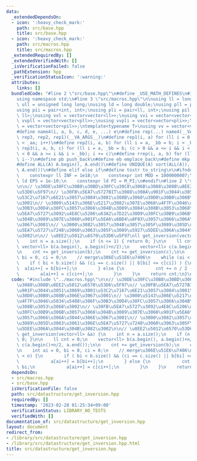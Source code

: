 ```yaml
---
data:
  _extendedDependsOn:
  - icon: ':heavy_check_mark:'
    path: src/base.hpp
    title: src/base.hpp
  - icon: ':heavy_check_mark:'
    path: src/macros.hpp
    title: src/macros.hpp
  _extendedRequiredBy: []
  _extendedVerifiedWith: []
  _isVerificationFailed: false
  _pathExtension: hpp
  _verificationStatusIcon: ':warning:'
  attributes:
    links: []
  bundledCode: "#line 2 \"src/base.hpp\"\n#define _USE_MATH_DEFINES\n#include <bits/stdc++.h>\n\
    using namespace std;\n#line 3 \"src/macros.hpp\"\n\nusing ll = long long;\nusing\
    \ ull = unsigned long long;\nusing ld = long double;\nusing pll = pair<ll, ll>;\n\
    using pii = pair<int, int>;\nusing pli = pair<ll, int>;\nusing pil = pair<int,\
    \ ll>;\nusing vvl = vector<vector<ll>>;\nusing vvi = vector<vector<int>>;\nusing\
    \ vvpll = vector<vector<pll>>;\nusing vvpli = vector<vector<pli>>;\nusing vvpil\
    \ = vector<vector<pil>>;\ntemplate<typename T>\nusing vv = vector<vector<T>>;\n\
    #define name4(i, a, b, c, d, e, ...) e\n#define rep(...) name4(__VA_ARGS__, rep4,\
    \ rep3, rep2, rep1)(__VA_ARGS__)\n#define rep1(i, a) for (ll i = 0, _aa = a; i\
    \ < _aa; i++)\n#define rep2(i, a, b) for (ll i = a, _bb = b; i < _bb; i++)\n#define\
    \ rep3(i, a, b, c) for (ll i = a, _bb = b; (c > 0 && a <= i && i < _bb) or (c\
    \ < 0 && a >= i && i > _bb); i += c)\n#define rrep(i, a, b) for (ll i=(a); i>(b);\
    \ i--)\n#define pb push_back\n#define eb emplace_back\n#define mkp make_pair\n\
    #define ALL(A) A.begin(), A.end()\n#define UNIQUE(A) sort(ALL(A)), A.erase(unique(ALL(A)),\
    \ A.end())\n#define elif else if\n#define tostr to_string\n\n#ifndef CONSTANTS\n\
    \    constexpr ll INF = 1e18;\n    constexpr int MOD = 1000000007;\n    constexpr\
    \ ld EPS = 1e-10;\n    constexpr ld PI = M_PI;\n#endif\n#line 2 \"src/datastructure/get_inversion.hpp\"\
    \n\n// \u30DE\u30FC\u30B8\u30BD\u30FC\u30C8\u306B\u3088\u308B\u8EE2\u5012\u6570\
    \u53D6\u5F97\n// \u30FB\u5EA7\u5727BIT\u3088\u308A\u901F\u3044\u3051\u3069\u3001\
    \u53C2\u7167\u6E21\u3057\u3084\u3081\u308B\u3068\u30D0\u30B0\u308B\u306E\u3067\
    \u3001\n// \u3000\u5143\u306E\u5217\u3082\u307E\u3060\u4F7F\u3046\u5834\u5408\u306F\
    \u30B3\u30D4\u30FC\u3057\u3066\u304B\u3089\u3084\u308B\u3053\u3068\u3002\n// \u30FB\
    \u5EA7\u5727\u3092\u4E8C\u5206\u63A2\u7D22\u30D9\u30FC\u30B9\u306B\u3057\u3066\
    \u304B\u3089\u307E\u3060\u901F\u5EA6\u6BD4\u8F03\u3057\u3066\u306A\u3044\u306E\
    \u3067\u3001\n// \u3000\u3082\u3057\u304B\u3057\u305F\u3089\u305D\u3063\u3061\u306E\
    \u5EA7\u5727\u7248\u3060\u3063\u305F\u3089\u5927\u5DEE\u306A\u3044\u304B\u3082\
    \u3002\n\n// \u8EE2\u5012\u6570\u53D6\u5F97\nll get_inversion(vector<ll> &a) {\n\
    \    int n = a.size();\n    if (n <= 1) { return 0; }\n\n    ll cnt = 0;\n   \
    \ vector<ll> b(a.begin(), a.begin()+n/2);\n    vector<ll> c(a.begin()+n/2, a.end());\n\
    \n    cnt += get_inversion(b);\n    cnt += get_inversion(c);\n\n    int ai = 0,\
    \ bi = 0, ci = 0;\n    // merge\u306E\u51E6\u7406\n    while (ai < n) {\n    \
    \    if ( bi < b.size() && (ci == c.size() || b[bi] <= c[ci]) ) {\n          \
    \  a[ai++] = b[bi++];\n        } else {\n            cnt += n / 2 - bi;\n    \
    \        a[ai++] = c[ci++];\n        }\n    }\n    return cnt;\n}\n"
  code: "#include \"../macros.hpp\"\n\n// \u30DE\u30FC\u30B8\u30BD\u30FC\u30C8\u306B\
    \u3088\u308B\u8EE2\u5012\u6570\u53D6\u5F97\n// \u30FB\u5EA7\u5727BIT\u3088\u308A\
    \u901F\u3044\u3051\u3069\u3001\u53C2\u7167\u6E21\u3057\u3084\u3081\u308B\u3068\
    \u30D0\u30B0\u308B\u306E\u3067\u3001\n// \u3000\u5143\u306E\u5217\u3082\u307E\u3060\
    \u4F7F\u3046\u5834\u5408\u306F\u30B3\u30D4\u30FC\u3057\u3066\u304B\u3089\u3084\
    \u308B\u3053\u3068\u3002\n// \u30FB\u5EA7\u5727\u3092\u4E8C\u5206\u63A2\u7D22\u30D9\
    \u30FC\u30B9\u306B\u3057\u3066\u304B\u3089\u307E\u3060\u901F\u5EA6\u6BD4\u8F03\
    \u3057\u3066\u306A\u3044\u306E\u3067\u3001\n// \u3000\u3082\u3057\u304B\u3057\u305F\
    \u3089\u305D\u3063\u3061\u306E\u5EA7\u5727\u7248\u3060\u3063\u305F\u3089\u5927\
    \u5DEE\u306A\u3044\u304B\u3082\u3002\n\n// \u8EE2\u5012\u6570\u53D6\u5F97\nll\
    \ get_inversion(vector<ll> &a) {\n    int n = a.size();\n    if (n <= 1) { return\
    \ 0; }\n\n    ll cnt = 0;\n    vector<ll> b(a.begin(), a.begin()+n/2);\n    vector<ll>\
    \ c(a.begin()+n/2, a.end());\n\n    cnt += get_inversion(b);\n    cnt += get_inversion(c);\n\
    \n    int ai = 0, bi = 0, ci = 0;\n    // merge\u306E\u51E6\u7406\n    while (ai\
    \ < n) {\n        if ( bi < b.size() && (ci == c.size() || b[bi] <= c[ci]) ) {\n\
    \            a[ai++] = b[bi++];\n        } else {\n            cnt += n / 2 -\
    \ bi;\n            a[ai++] = c[ci++];\n        }\n    }\n    return cnt;\n}\n"
  dependsOn:
  - src/macros.hpp
  - src/base.hpp
  isVerificationFile: false
  path: src/datastructure/get_inversion.hpp
  requiredBy: []
  timestamp: '2023-02-28 01:25:34+09:00'
  verificationStatus: LIBRARY_NO_TESTS
  verifiedWith: []
documentation_of: src/datastructure/get_inversion.hpp
layout: document
redirect_from:
- /library/src/datastructure/get_inversion.hpp
- /library/src/datastructure/get_inversion.hpp.html
title: src/datastructure/get_inversion.hpp
---
```

